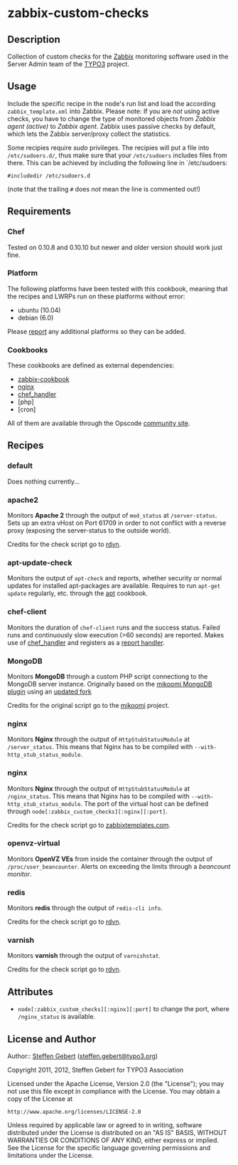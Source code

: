 # <a name="title"></a> zabbix-custom-checks

## <a name="description"></a> Description

Collection of custom checks for the [Zabbix][zabbix-website] monitoring software used in the Server Admin team of the [TYPO3] project.

## <a name="usage"></a> Usage

Include the specific recipe in the node's run list and load the according `zabbix_template.xml` into Zabbix. Please note: If you are *not* using active checks, you have to change the type of monitored objects from *Zabbix agent (active)* to *Zabbix agent*. Zabbix uses passive checks by default, which lets the Zabbix server/proxy collect the statistics.

Some recipies require *sudo* privileges. The recipies will put a file into `/etc/sudoers.d/`, thus make sure that your `/etc/sudoers` includes files from there. This can be achieved by including the following line in `/etc/sudoers:

    #includedir /etc/sudoers.d
  
(note that the trailing `#` does *not* mean the line is commented out!)

## <a name="requirements"></a> Requirements

### <a name="requirements-chef"></a> Chef

Tested on 0.10.8 and 0.10.10 but newer and older version should work just
fine.

### <a name="requirements-platform"></a> Platform

The following platforms have been tested with this cookbook, meaning that
the recipes and LWRPs run on these platforms without error:

* ubuntu (10.04)
* debian (6.0)

Please [report][issues] any additional platforms so they can be added.

### <a name="requirements-cookbooks"></a> Cookbooks

These cookbooks are defined as external dependencies:

* [zabbix-cookbook]
* [nginx]
* [chef_handler]
* [php]
* [cron]

All of them are available through the Opscode [community site][opscommunity].


## <a name="recipes"></a> Recipes

### <a name="recipes-default"></a> default

Does nothing currently...

### <a name="recipes-apache2"></a> apache2

Monitors **Apache 2** through the output of `mod_status` at `/server-status`. Sets up an extra vHost on Port 61709 in order to not conflict with a reverse proxy (exposing the server-status to the outside world).

Credits for the check script go to [rdvn].

### <a name="recipes-apt-update-check"></a> apt-update-check

Monitors the output of `apt-check` and reports, whether security or normal updates for installed apt-packages are available. Requires to run `apt-get update` regularly, etc. through the [apt] cookbook.

### <a name="recipes-chef-client"></a> chef-client

Monitors the duration of `chef-client` runs and the success status. Failed runs and continuously slow execution (>60 seconds) are reported. Makes use of [chef_handler] and registers as a [report handler][chef-wiki-handler].

### <a name="recipes-mongodb"></a> MongoDB

Monitors **MongoDB** through a custom PHP script connectiong to the MongoDB server instance. Originally based on the [mikoomi MongoDB plugin](https://code.google.com/p/mikoomi/wiki/03) using an [updated fork](https://github.com/nightw/mikoomi-zabbix-mongodb-monitoring)

Credits for the original script go to the [mikoomi](https://code.google.com/p/mikoomi/) project.

### <a name="recipes-nginx"></a> nginx

Monitors **Nginx** through the output of `HttpStubStatusModule` at `/server_status`. This means that Nginx has to be compiled with `--with-http_stub_status_module`.

### <a name="recipes-nginx"></a> nginx

Monitors **Nginx** through the output of `HttpStubStatusModule` at `/nginx_status`. This means that Nginx has to be compiled with `--with-http_stub_status_module`. The port of the virtual host can be defined through `node[:zabbix_custom_checks][:nginx][:port]`.

Credits for the check script go to [zabbixtemplates.com].

### <a name="recipes-openvz-virtual"></a> openvz-virtual

Monitors **OpenVZ VEs** from inside the container through the output of `/proc/user_beancounter`. Alerts on exceeding the limits through a *beancount monitor*.

### <a name="recipes-redis"></a> redis

Monitors **redis** through the output of `redis-cli info`.

Credits for the check script go to [rdvn].

### <a name="recipes-varnish"></a> varnish

Monitors **varnish** through the output of `varnishstat`.

Credits for the check script go to [rdvn].




## <a name="attributes"></a> Attributes

* `node[:zabbix_custom_checks][:nginx][:port]` to change the port, where `/nginx_status` is available.


## <a name="license"></a> License and Author

Author:: [Steffen Gebert][stephenking] (<steffen.gebert@typo3.org>)

Copyright 2011, 2012, Steffen Gebert for TYPO3 Association

Licensed under the Apache License, Version 2.0 (the "License");
you may not use this file except in compliance with the License.
You may obtain a copy of the License at

    http://www.apache.org/licenses/LICENSE-2.0

Unless required by applicable law or agreed to in writing, software
distributed under the License is distributed on an "AS IS" BASIS,
WITHOUT WARRANTIES OR CONDITIONS OF ANY KIND, either express or implied.
See the License for the specific language governing permissions and
limitations under the License.

[issues]:				https://github.com/StephenKing/chef-zabbix-custom-checks/issues

[opscommunity]:			http://community.opscode.com/cookbooks
[zabbix-cookbook]:		http://community.opscode.com/cookbooks/zabbix
[nginx]:				http://community.opscode.com/cookbooks/nginx
[chef_handler]:			http://community.opscode.com/cookbooks/chef_handler
[apt]:					http://community.opscode.com/cookbooks/apt

[zabbix-website]:		http://www.zabbix.com
[typo3]:				http://typo3.org
[stephenking]:  		http://github.com/stephenking/
[rdvn]:					https://github.com/rdvn/zabbix-templates
[chef-wiki-handler]:	http://wiki.opscode.com/display/chef/Exception+and+Report+Handlers
[zabbixtemplates.com]:	http://zabbixtemplates.com/node/11